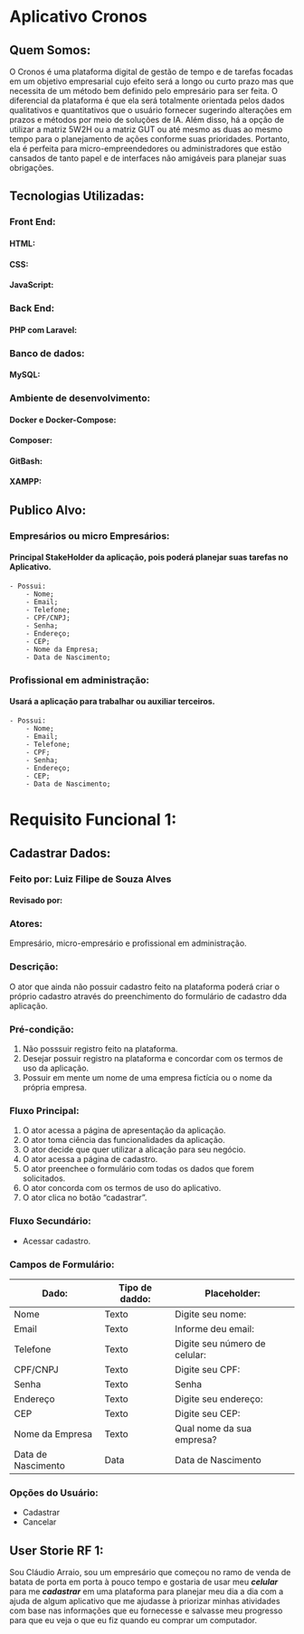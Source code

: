 # Aplicativo Cronos

## Quem Somos:
O Cronos é uma plataforma digital de gestão de tempo e de tarefas focadas em um objetivo empresarial cujo efeito será a longo ou curto prazo mas que necessita de um método bem definido pelo empresário para ser feita. O diferencial da plataforma é que ela será totalmente orientada pelos dados qualitativos e quantitativos que o usuário fornecer sugerindo alterações em prazos e métodos por meio de soluções de IA. Além disso, há a opção de utilizar a matriz 5W2H ou a matriz GUT ou até mesmo as duas ao mesmo tempo para o planejamento de ações conforme suas prioridades. Portanto, ela é perfeita para micro-empreendedores ou administradores que estão cansados de tanto papel e de interfaces não amigáveis para planejar suas obrigações.

## Tecnologias Utilizadas:
### Front End:
#### HTML:

#### CSS:

#### JavaScript:

### Back End:
#### PHP com Laravel:

### Banco de dados:
#### MySQL:

### Ambiente de desenvolvimento:
#### Docker e Docker-Compose:
#### Composer:
#### GitBash:
#### XAMPP:

## Publico Alvo:
### Empresários ou micro Empresários: 
#### Principal StakeHolder da aplicação, pois poderá planejar suas tarefas no Aplicativo.
    - Possui:
        - Nome;
        - Email;
        - Telefone;
        - CPF/CNPJ;
        - Senha;
        - Endereço;
        - CEP;
        - Nome da Empresa;
        - Data de Nascimento;
  ### Profissional em administração: 
  #### Usará a aplicação para trabalhar ou auxiliar terceiros.
    - Possui:
        - Nome;
        - Email;
        - Telefone;
        - CPF;
        - Senha;
        - Endereço;
        - CEP;
        - Data de Nascimento;

# Requisito Funcional 1:
## Cadastrar Dados:
### Feito por: Luiz Filipe de Souza Alves
#### Revisado por: <nome> 
### Atores:
Empresário, micro-empresário e profissional em administração.

### Descrição:
O ator que ainda não possuir cadastro feito na plataforma poderá criar o próprio cadastro através do preenchimento do formulário de cadastro dda aplicação. 

### Pré-condição:
1. Não posssuir registro feito na plataforma.
2. Desejar possuir registro na plataforma e concordar com os termos de uso da aplicação.
3. Possuir em mente um nome de uma empresa fictícia ou o nome da própria empresa.

### Fluxo Principal:
1. O ator acessa a página de apresentação da aplicação.
2. O ator toma ciência das funcionalidades da aplicação.
3. O ator decide que quer utilizar a alicação para seu negócio.
4.  O ator acessa a página de cadastro.
5. O ator preenchee o formulário com todas os dados que forem solicitados.
6. O ator concorda com os termos de uso do aplicativo.
7. O ator clica no botão “cadastrar”.

### Fluxo Secundário:
- Acessar cadastro.

### Campos de Formulário:
| Dado: | Tipo de daddo: | Placeholder: |
| --- | --- | --- |
| Nome | Texto | Digite seu nome: |
| Email | Texto | Informe deu email: |
| Telefone | Texto | Digite seu número de celular: |
| CPF/CNPJ | Texto | Digite seu CPF: |
| Senha | Texto | Senha |
| Endereço | Texto | Digite seu endereço: |
| CEP | Texto | Digite seu CEP: |
| Nome da Empresa | Texto | Qual nome da sua empresa? |
| Data de Nascimento | Data | Data de Nascimento |

### Opções do Usuário:
- Cadastrar
- Cancelar

## User Storie RF 1:
Sou Cláudio Arraio, sou um empresário que começou no ramo de venda de batata de porta em porta à pouco tempo e gostaria de usar meu <strong>*celular</strong>* para me *<strong>*cadastrar*</strong>* em uma plataforma para planejar meu dia a dia com a ajuda de algum aplicativo que me ajudasse à priorizar minhas atividades com base nas informações que eu fornecesse e salvasse meu progresso para que eu veja o que eu fiz quando eu comprar um computador.
